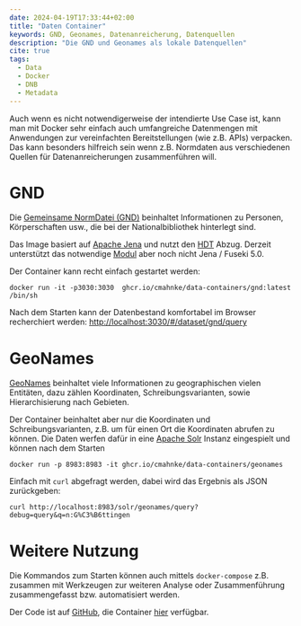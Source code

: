 ```yaml
---
date: 2024-04-19T17:33:44+02:00
title: "Daten Container"
keywords: GND, Geonames, Datenanreicherung, Datenquellen
description: "Die GND und Geonames als lokale Datenquellen"
cite: true
tags:
  - Data
  - Docker
  - DNB
  - Metadata
---
```


Auch wenn es nicht notwendigerweise der intendierte Use Case ist, kann man mit Docker sehr einfach auch umfangreiche Datenmengen mit Anwendungen zur vereinfachten Bereitstellungen (wie z.B. APIs) verpacken. Das kann besonders hilfreich sein wenn z.B. Normdaten aus verschiedenen Quellen für Datenanreicherungen zusammenführen will.
<!--more-->

# GND

Die [Gemeinsame NormDatei (GND)](https://www.dnb.de/EN/Professionell/Standardisierung/GND/gnd_node.html) beinhaltet Informationen zu Personen, Körperschaften usw., die bei der Nationalbibliothek hinterlegt sind.

Das Image basiert auf [Apache Jena](https://jena.apache.org/) und nutzt den [HDT](https://www.rdfhdt.org/) Abzug. Derzeit unterstützt das notwendige [Modul](https://github.com/rdfhdt/hdt-java) aber noch nicht Jena / Fuseki 5.0.

Der Container kann recht einfach gestartet werden:

```
docker run -it -p3030:3030  ghcr.io/cmahnke/data-containers/gnd:latest /bin/sh
```

Nach dem Starten kann der Datenbestand komfortabel im Browser recherchiert werden: [http://localhost:3030/#/dataset/gnd/query](http://localhost:3030/#/dataset/gnd/query)

# GeoNames

[GeoNames](https://www.geonames.org/) beinhaltet viele Informationen zu geographischen vielen Entitäten, dazu zählen Koordinaten, Schreibungsvarianten, sowie Hierarchisierung nach Gebieten.

Der Container beinhaltet aber nur die Koordinaten und Schreibungsvarianten, z.B. um für einen Ort die Koordinaten abrufen zu können. Die Daten werfen dafür in eine [Apache Solr](https://solr.apache.org/) Instanz eingespielt und können nach dem Starten

```
docker run -p 8983:8983 -it ghcr.io/cmahnke/data-containers/geonames
```

Einfach mit `curl` abgefragt werden, dabei wird das Ergebnis als JSON zurückgeben:

```
curl http://localhost:8983/solr/geonames/query?debug=query&q=n:G%C3%B6ttingen
```

# Weitere Nutzung

Die Kommandos zum Starten können auch mittels `docker-compose` z.B. zusammen mit Werkzeugen zur weiteren Analyse oder Zusammenführung zusammengefasst bzw. automatisiert werden.

Der Code ist auf [GitHub](https://github.com/cmahnke/data-containers), die Container [hier](https://github.com/cmahnke?tab=packages&repo_name=data-containers) verfügbar.
